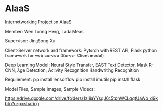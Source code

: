 # AIaaS

Internetworking Project on AIaaS. 

Member: 
Wen Loong Heng,
Lada Meas

Supervisor:
JingSong Xu

Client-Server network and framework:
Pytorch with REST API, Flask python framework for web service (Server-Client model)

Deep Learning Model: 
Neural Style Transfer,
EAST Text Detector,
Mask R-CNN,
Age Detection,
Activity Recognition
Handwriting Recognition

Requirement:
pip install tensorflow
pip install imutils
pip install flask

Model Files, Sample images, Sample Videos:

https://drive.google.com/drive/folders/1zl8aYYsqJ6c5tphWCLqqtUaWb_d9kbtp?usp=sharing

